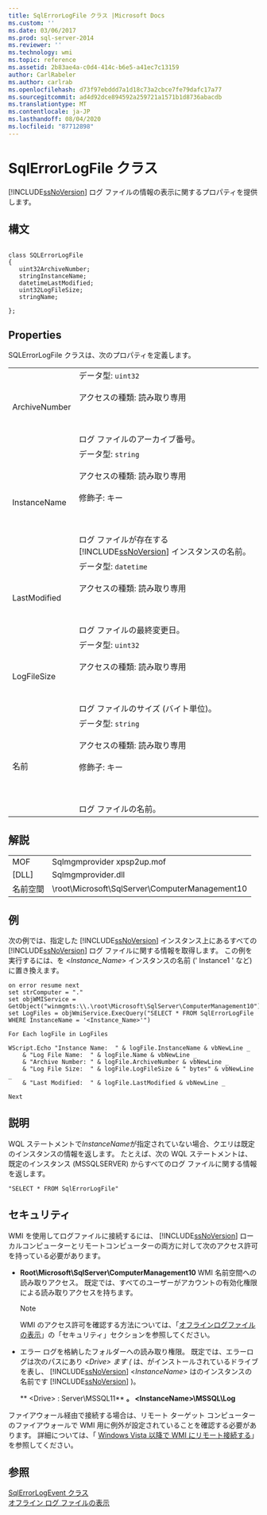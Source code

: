 ```yaml
---
title: SqlErrorLogFile クラス |Microsoft Docs
ms.custom: ''
ms.date: 03/06/2017
ms.prod: sql-server-2014
ms.reviewer: ''
ms.technology: wmi
ms.topic: reference
ms.assetid: 2b83ae4a-c0d4-414c-b6e5-a41ec7c13159
author: CarlRabeler
ms.author: carlrab
ms.openlocfilehash: d73f97ebddd7a1d18c73a2cbce7fe79dafc17a77
ms.sourcegitcommit: ad4d92dce894592a259721a1571b1d8736abacdb
ms.translationtype: MT
ms.contentlocale: ja-JP
ms.lasthandoff: 08/04/2020
ms.locfileid: "87712898"
---
```

# <a name="sqlerrorlogfile-class"></a>SqlErrorLogFile クラス
  [!INCLUDE[ssNoVersion](../../includes/ssnoversion-md.md)] ログ ファイルの情報の表示に関するプロパティを提供します。  
  
## <a name="syntax"></a>構文  
  
```  
  
class SQLErrorLogFile  
{  
   uint32ArchiveNumber;  
   stringInstanceName;  
   datetimeLastModified;  
   uint32LogFileSize;  
   stringName;  
  
};  
```  
  
## <a name="properties"></a>Properties  
 SQLErrorLogFile クラスは、次のプロパティを定義します。  
  
|||  
|-|-|  
|ArchiveNumber|データ型: `uint32`<br /><br /> アクセスの種類: 読み取り専用<br /><br /> <br /><br /> ログ ファイルのアーカイブ番号。|  
|InstanceName|データ型: `string`<br /><br /> アクセスの種類: 読み取り専用<br /><br /> 修飾子: キー<br /><br /> <br /><br /> ログ ファイルが存在する [!INCLUDE[ssNoVersion](../../includes/ssnoversion-md.md)] インスタンスの名前。|  
|LastModified|データ型: `datetime`<br /><br /> アクセスの種類: 読み取り専用<br /><br /> <br /><br /> ログ ファイルの最終変更日。|  
|LogFileSize|データ型: `uint32`<br /><br /> アクセスの種類: 読み取り専用<br /><br /> <br /><br /> ログ ファイルのサイズ (バイト単位)。|  
|名前|データ型: `string`<br /><br /> アクセスの種類: 読み取り専用<br /><br /> 修飾子: キー<br /><br /> <br /><br /> ログ ファイルの名前。|  
  
## <a name="remarks"></a>解説  
  
|||  
|-|-|  
|MOF|Sqlmgmprovider xpsp2up.mof|  
|[DLL]|Sqlmgmprovider.dll|  
|名前空間|\root\Microsoft\SqlServer\ComputerManagement10|  
  
## <a name="example"></a>例  
 次の例では、指定した [!INCLUDE[ssNoVersion](../../includes/ssnoversion-md.md)] インスタンス上にあるすべての [!INCLUDE[ssNoVersion](../../includes/ssnoversion-md.md)] ログ ファイルに関する情報を取得します。 この例を実行するには、を \<*Instance_Name*> インスタンスの名前 (' Instance1 ' など) に置き換えます。  
  
```  
on error resume next  
set strComputer = "."  
set objWMIService = GetObject("winmgmts:\\.\root\Microsoft\SqlServer\ComputerManagement10")  
set LogFiles = objWmiService.ExecQuery("SELECT * FROM SqlErrorLogFile WHERE InstanceName = '<Instance_Name>'")  
  
For Each logFile in LogFiles  
  
WScript.Echo "Instance Name:  " & logFile.InstanceName & vbNewLine _  
    & "Log File Name:  " & logFile.Name & vbNewLine _  
    & "Archive Number: " & logFile.ArchiveNumber & vbNewLine _  
    & "Log File Size:  " & logFile.LogFileSize & " bytes" & vbNewLine _  
    & "Last Modified:  " & logFile.LastModified & vbNewLine _  
  
Next   
```  
  
## <a name="comments"></a>説明  
 WQL ステートメントで*InstanceName*が指定されていない場合、クエリは既定のインスタンスの情報を返します。 たとえば、次の WQL ステートメントは、既定のインスタンス (MSSQLSERVER) からすべてのログ ファイルに関する情報を返します。  
  
```  
"SELECT * FROM SqlErrorLogFile"  
```  
  
## <a name="security"></a>セキュリティ  
 WMI を使用してログファイルに接続するには、 [!INCLUDE[ssNoVersion](../../includes/ssnoversion-md.md)] ローカルコンピューターとリモートコンピューターの両方に対して次のアクセス許可を持っている必要があります。  
  
-   **Root\Microsoft\SqlServer\ComputerManagement10** WMI 名前空間への読み取りアクセス。 既定では、すべてのユーザーがアカウントの有効化権限による読み取りアクセスを持ちます。  
  
    > [!NOTE]  
    >  WMI のアクセス許可を確認する方法については、「[オフラインログファイルの表示](../logs/view-offline-log-files.md)」の「セキュリティ」セクションを参照してください。  
  
-   エラー ログを格納したフォルダーへの読み取り権限。 既定では、エラーログは次のパスにあり \<*Drive> ます (* は、がインストールされているドライブを表し、 [!INCLUDE[ssNoVersion](../../includes/ssnoversion-md.md)] \<*InstanceName*> はのインスタンスの名前です [!INCLUDE[ssNoVersion](../../includes/ssnoversion-md.md)] )。  
  
     ** \<Drive> : Server\MSSQL11** **。 \<InstanceName>\MSSQL\Log**  
  
 ファイアウォール経由で接続する場合は、リモート ターゲット コンピューターのファイアウォールで WMI 用に例外が設定されていることを確認する必要があります。 詳細については、「 [Windows Vista 以降で WMI にリモート接続する](https://go.microsoft.com/fwlink/?LinkId=178848)」を参照してください。  
  
## <a name="see-also"></a>参照  
 [SqlErrorLogEvent クラス](sqlerrorlogevent-class.md)   
 [オフライン ログ ファイルの表示](../logs/view-offline-log-files.md)  
  
  

